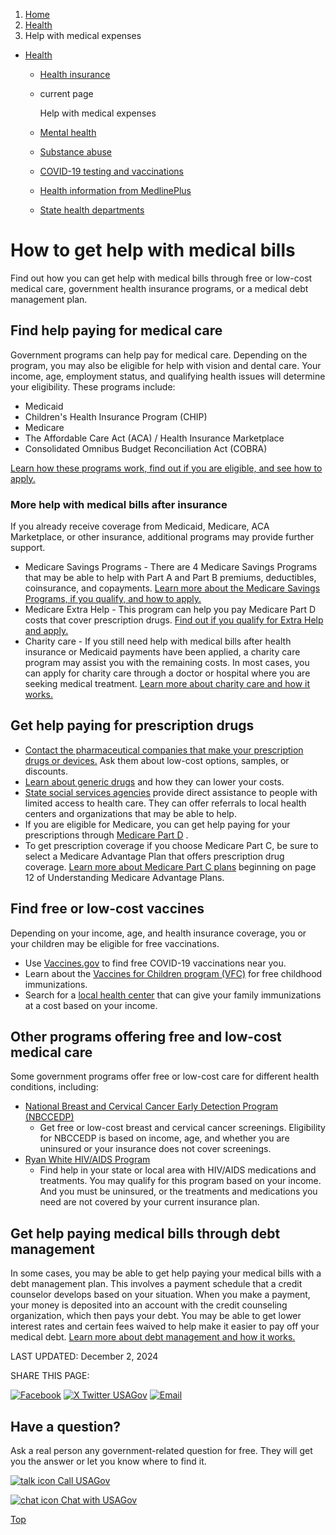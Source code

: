 1. [Home](/)
2. [Health](/health)
3. Help with medical expenses

* [Health](/health)
  + [Health insurance](/health-insurance)
  + current page

    Help with medical expenses
  + [Mental health](/mental-health)
  + [Substance abuse](/substance-abuse)
  + [COVID-19 testing and vaccinations](/covid-tests-vaccinations)
  + [Health information from MedlinePlus](/health-information)
  + [State health departments](/state-health)

How to get help with medical bills
==================================

Find out how you can get help with medical bills through free or low-cost medical care, government health insurance programs, or a medical debt management plan.

**Find help paying for medical care**
-------------------------------------

Government programs can help pay for medical care. Depending on the program, you may also be eligible for help with vision and dental care. Your income, age, employment status, and qualifying health issues will determine your eligibility. These programs include:

* Medicaid
* Children's Health Insurance Program (CHIP)
* Medicare
* The Affordable Care Act (ACA) / Health Insurance Marketplace
* Consolidated Omnibus Budget Reconciliation Act (COBRA)

[Learn how these programs work, find out if you are eligible, and see how to apply.](/health-insurance)

### **More help with medical bills after insurance**

If you already receive coverage from Medicaid, Medicare, ACA Marketplace, or other insurance, additional programs may provide further support.

* Medicare Savings Programs - There are 4 Medicare Savings Programs that may be able to help with Part A and Part B premiums, deductibles, coinsurance, and copayments.
  [Learn more about the Medicare Savings Programs, if you qualify, and how to apply.](https://www.medicare.gov/basics/costs/help/medicare-savings-programs)
* Medicare Extra Help - This program can help you pay Medicare Part D costs that cover prescription drugs.
  [Find out if you qualify for Extra Help and apply.](https://www.medicare.gov/basics/costs/help/drug-costs)
* Charity care - If you still need help with medical bills after health insurance or Medicaid payments have been applied, a charity care program may assist you with the remaining costs. In most cases, you can apply for charity care through a doctor or hospital where you are seeking medical treatment.
  [Learn more about charity care and how it works.](https://www.consumerfinance.gov/ask-cfpb/is-there-financial-help-for-my-medical-bills-en-2124/)

**Get help paying for prescription drugs**
------------------------------------------

* [Contact the pharmaceutical companies that make your prescription drugs or devices.](https://www.medicare.gov/plan-compare/#/pharmaceutical-assistance-program?lang=en&year=2022)
  Ask them about low-cost options, samples, or discounts.
* [Learn about generic drugs](https://www.fda.gov/drugs/frequently-asked-questions-popular-topics/generic-drugs-questions-answers)
  and how they can lower your costs.
* [State social services agencies](/state-social-services)
  provide direct assistance to people with limited access to health care. They can offer referrals to local health centers and organizations that may be able to help.
* If you are eligible for Medicare, you can get help paying for your prescriptions through
  [Medicare Part D](https://www.medicare.gov/drug-coverage-part-d)
  .
* To get prescription coverage if you choose Medicare Part C, be sure to select a Medicare Advantage Plan that offers prescription drug coverage.
  [Learn more about Medicare Part C plans](https://www.medicare.gov/Pubs/pdf/12026-Understanding-Medicare-Advantage-Plans.pdf)
  beginning on page 12 of Understanding Medicare Advantage Plans.

**Find free or low-cost vaccines**
----------------------------------

Depending on your income, age, and health insurance coverage, you or your children may be eligible for free vaccinations.

* Use
  [Vaccines.gov](https://www.vaccines.gov/)
  to find free COVID-19 vaccinations near you.
* Learn about the
  [Vaccines for Children program (VFC)](https://www.cdc.gov/vaccines-for-children/about/index.html)
  for free childhood immunizations.
* Search for a
  [local health center](https://findahealthcenter.hrsa.gov/)
  that can give your family immunizations at a cost based on your income.

**Other programs offering free and low-cost medical care**
----------------------------------------------------------

Some government programs offer free or low-cost care for different health conditions, including:

* [National Breast and Cervical Cancer Early Detection Program (NBCCEDP)](https://www.cdc.gov/breast-cervical-cancer-screening/about/screenings.html)
  - Get free or low-cost breast and cervical cancer screenings. Eligibility for NBCCEDP is based on income, age, and whether you are uninsured or your insurance does not cover screenings.
* [Ryan White HIV/AIDS Program](https://ryanwhite.hrsa.gov/hiv-care/services)
  - Find help in your state or local area with HIV/AIDS medications and treatments. You may qualify for this program based on your income. And you must be uninsured, or the treatments and medications you need are not covered by your current insurance plan.

**Get help paying medical bills through debt management**
---------------------------------------------------------

In some cases, you may be able to get help paying your medical bills with a debt management plan. This involves a payment schedule that a credit counselor develops based on your situation. When you make a payment, your money is deposited into an account with the credit counseling organization, which then pays your debt. You may be able to get lower interest rates and certain fees waived to help make it easier to pay off your medical debt.
[Learn more about debt management and how it works.](https://consumer.ftc.gov/articles/how-get-out-debt#:~:text=What%E2%80%99s%20a%20debt%20management%20plan%3F)

LAST UPDATED:
December 2, 2024

SHARE THIS PAGE:

[![Facebook](/themes/custom/usagov/images/social-media-icons/Facebook_Icon.svg)](https://www.facebook.com/sharer/sharer.php?u=https://www.usa.gov/help-with-medical-bills&v=3)
[![X Twitter USAGov](/themes/custom/usagov/images/social-media-icons/X_Twitter_Icon.svg?version=2)](https://twitter.com/intent/tweet?source=webclient&text=https://www.usa.gov/help-with-medical-bills)
[![Email](/themes/custom/usagov/images/social-media-icons/Email_Icon.svg?version=2)](mailto:?subject=https://www.usa.gov/help-with-medical-bills)

Have a question?
----------------

Ask a real person any government-related question for free. They will get you the answer or let you know where to find it.

[![talk icon](/themes/custom/usagov/images/ICONS_talk.png)
Call USAGov](/phone)

[![chat icon](/themes/custom/usagov/images/ICONS_chat.png)
Chat with USAGov](/chat)

[Top](#main-content)